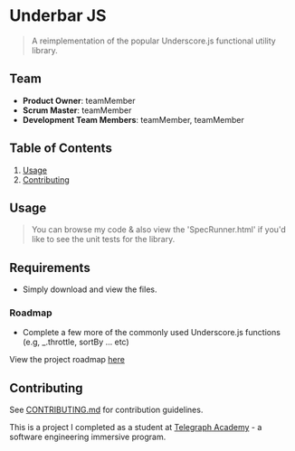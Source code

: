 # Underbar JS

> A reimplementation of the popular Underscore.js functional utility library.

## Team

  - __Product Owner__: teamMember
  - __Scrum Master__: teamMember
  - __Development Team Members__: teamMember, teamMember

## Table of Contents

1. [Usage](#Usage)
1. [Contributing](#contributing)

## Usage

> You can browse my code & also view the 'SpecRunner.html' if you'd like to see the unit tests for the library.

## Requirements

- Simply download and view the files.



### Roadmap
 - Complete a few more of the commonly used Underscore.js functions (e.g, _.throttle, sortBy ... etc)


View the project roadmap [here](https://github.com/cliffordfajardo/underbar/issues)


## Contributing

See [CONTRIBUTING.md](CONTRIBUTING.md) for contribution guidelines.







This is a project I completed as a student at [Telegraph Academy](http://telegraphacademy.com) - a software engineering immersive program.
